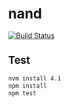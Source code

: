 # nand

[![Build Status](https://travis-ci.org/atmarksharp/nand.svg?branch=nand-lang)](https://travis-ci.org/atmarksharp/nand?branch=nand-lang)

## Test

```bash
nvm install 4.1
npm install
npm test
```
